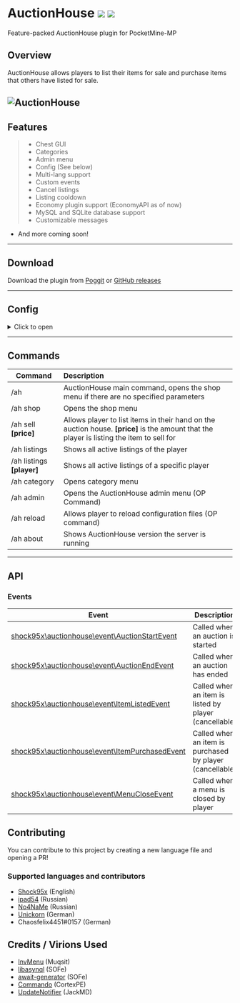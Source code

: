 # AuctionHouse [![](https://poggit.pmmp.io/shield.state/AuctionHouse)](https://poggit.pmmp.io/p/AuctionHouse) [![](https://poggit.pmmp.io/shield.dl.total/AuctionHouse)](https://poggit.pmmp.io/p/AuctionHouse)
Feature-packed AuctionHouse plugin for PocketMine-MP  
   
## Overview  
AuctionHouse allows players to list their items for sale and purchase items that others have listed for sale.  
  
![AuctionHouse](https://github.com/Shock95x/AuctionHouse/blob/master/img/auctionhouse.png)  
---  
## Features  
>- Chest GUI  
>- Categories
>- Admin menu
>- Config (See below)  
>- Multi-lang support  
>- Custom events  
>- Cancel listings
>- Listing cooldown
>- Economy plugin support (EconomyAPI as of now)
>- MySQL and SQLite database support  
>- Customizable messages

- And more coming soon!  
---  
## Download  
Download the plugin from [Poggit](https://poggit.pmmp.io/p/AuctionHouse) or [GitHub releases](https://github.com/Shock95x/AuctionHouse/releases)
  
---  
## Config  

<details>
  <summary>Click to open</summary>

```yaml  
---  
# DO NOT EDIT THIS VALUE, INTERNAL USE ONLY.
config-version: 5

# Sets the prefix for this plugin.
prefix: "[&l&6Auction House&r]"
# Minimum price required to create a listing
min-price: 0
# Maximum price a listing can have (-1 = No limit)
max-price: -1
# Sets the default language for the plugin, you can edit text and messages in this file.
default-language: en_US
# Sets the amount of hours a listing is active before being automatically cancelled and expired.
expire-interval: 48
# Sets the price it costs to list an item on the auction house.
listing-price: 0
# Sets a cooldown between listing items in seconds
listing-cooldown: 0
# Allows or blocks players in creative mode from selling items.
creative-sale: false
# Maximum amount of listings a player can have by default
max-listings: 45
# Shows item lore on the auction house
show-lore: true
# Days to automatically delete expired listings (-1 to disable)
expired-duration: 15
# Formats price with commas (ex. 1,000,000)
price-formatted: true
# Items that cannot be listed on the auction. Refer to https://minecraftitemids.com/ or https://minecraft-ids.grahamedgecombe.com/ for a list of item ids.
blacklist:
- '1000' # Example items
- '1234:5'
- 'minecraft:air'

# AH sign triggers
sign-triggers:
- "[AuctionHouse]"
- "[AH]"

# Menu button items
buttons:
stats: "minecraft:chest"
back: "minecraft:paper"
previous: "minecraft:paper"
next: "minecraft:paper"
info: "minecraft:book"
howto: "minecraft:emerald"
return_all: "minecraft:redstone_block"
player_listings: "minecraft:diamond"
expired_listings: "minecraft:poisonous_potato"
admin_menu: "minecraft:redstone"
confirm_purchase: "minecraft:stained_glass_pane:5"
cancel_purchase: "minecraft:stained_glass_pane:14"
...
```  
</details>

---  
## Commands  
  
| Command        | Description           |  
| ------------- |:--------------|  
| /ah      | AuctionHouse main command, opens the shop menu if there are no specified parameters |  
| /ah shop | Opens the shop menu    |  
| /ah sell **[price]** | Allows player to list items in their hand on the auction house. **[price]** is the amount that the player is listing the item to sell for     |  
| /ah listings | Shows all active listings of the player |  
| /ah listings **[player]**| Shows all active listings of a specific player |  
| /ah category | Opens category menu |  
| /ah admin | Opens the AuctionHouse admin menu (OP Command) |  
| /ah reload | Allows player to reload configuration files (OP command) |  
| /ah about | Shows AuctionHouse version the server is running |  
---  
## API  
### Events  
| Event        | Description           |  
| ------------- | -------------- |  
| [shock95x\auctionhouse\event\AuctionStartEvent](https://github.com/Shock95x/AuctionHouse/blob/master/src/shock95x/auctionhouse/event/AuctionStartEvent.php) | Called when an auction is started |  
| [shock95x\auctionhouse\event\AuctionEndEvent](https://github.com/Shock95x/AuctionHouse/blob/master/src/shock95x/auctionhouse/event/AuctionEndEvent.php)   | Called when an auction has ended    |  
| [shock95x\auctionhouse\event\ItemListedEvent](https://github.com/Shock95x/AuctionHouse/blob/master/src/shock95x/auctionhouse/event/ItemListedEvent.php)   | Called when an item is listed by player (cancellable) | 
| [shock95x\auctionhouse\event\ItemPurchasedEvent](https://github.com/Shock95x/AuctionHouse/blob/master/src/shock95x/auctionhouse/event/ItemPurchasedEvent.php)   | Called when an item is purchased by player (cancellable) |  
| [shock95x\auctionhouse\event\MenuCloseEvent](https://github.com/Shock95x/AuctionHouse/blob/master/src/shock95x/auctionhouse/event/MenuCloseEvent.php) | Called when a menu is closed by player |  
  
## Contributing  
You can contribute to this project by creating a new language file and opening a PR!  
### Supported languages and contributors 
- [Shock95x](https://github.com/Shock95x) (English)  
- [ipad54](https://github.com/ipad54) (Russian)
- [No4NaMe](https://github.com/No4NaMe) (Russian)
- [Unickorn](https://github.com/Unickorn) (German)
- Chaosfelix4451#0157 (German)

## Credits / Virions Used
- [InvMenu](https://github.com/Muqsit/InvMenu) (Muqsit)  
- [libasynql](https://github.com/poggit/libasynql) (SOFe)
- [await-generator](https://github.com/SOF3/await-generator) (SOFe)
- [Commando](https://github.com/CortexPE/Commando) (CortexPE)
- [UpdateNotifier](https://github.com/JackMD/UpdateNotifier) (JackMD)

